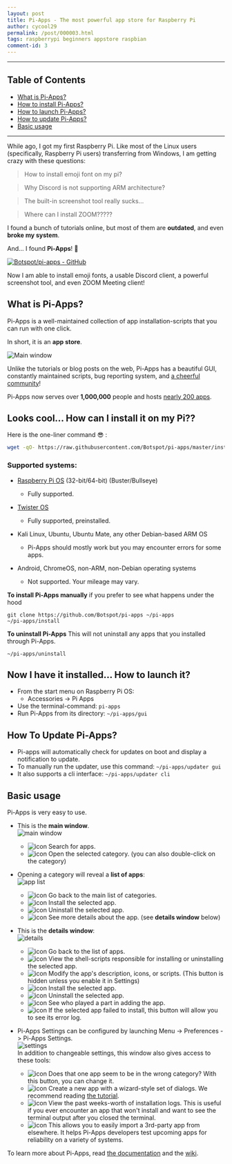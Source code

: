 ```yaml
---
layout: post
title: Pi-Apps - The most powerful app store for Raspberry Pi
author: cycool29
permalink: /post/000003.html
tags: raspberrypi beginners appstore raspbian
comment-id: 3
---
```


______

## Table of Contents


- [What is Pi-Apps?](#what-is-pi-apps)
- [How to install Pi-Apps?](#how-to-install)
- [How to launch Pi-Apps?](#how-to-launch)
- [How to update Pi-Apps?](#how-to-update)
- [Basic usage](#basic-usage)

______


While ago, I got my first Raspberry Pi. Like most of the Linux users (specifically, Raspberry Pi users) transferring from Windows, I am getting crazy with these questions:

> How to install emoji font on my pi?

> Why Discord is not supporting ARM architecture?

> The built-in screenshot tool really sucks... 

> Where can I install ZOOM?????

I found a bunch of tutorials online, but most of them are **outdated**, and even **broke my system**.

And... I found **Pi-Apps**! 🤩

[![Botspot/pi-apps - GitHub](https://gh-card.dev/repos/Botspot/pi-apps.svg)](https://github.com/Botspot/pi-apps)

Now I am able to install emoji fonts, a usable Discord client, a powerful screenshot tool, and even ZOOM Meeting client!

<h2><span id="what-is-pi-apps">What is Pi-Apps?</span></h2>

Pi-Apps is a well-maintained collection of app installation-scripts that you can run with one click. 

In short, it is an **app store**.

![Main window](https://dev-to-uploads.s3.amazonaws.com/uploads/articles/9pabl9zu2vxpnetg85ow.png)
 

Unlike the tutorials or blog posts on the web, Pi-Apps has a beautiful GUI, constantly maintained scripts, bug reporting system, and [a cheerful community](https://discord.gg/RXSTvaUvuu)! 

Pi-Apps now serves over **1,000,000** people and hosts [nearly 200 apps](https://github.com/Botspot/pi-apps/wiki/Apps-List).

<h2><span id="how-to-install">Looks cool... How can I install it on my Pi??</span></h2>

Here is the one-liner command 😎 :

```bash
wget -qO- https://raw.githubusercontent.com/Botspot/pi-apps/master/install | bash
```

### Supported systems:

- [Raspberry Pi OS](https://www.raspberrypi.com/software/operating-systems/) (32-bit/64-bit) (Buster/Bullseye)
   - Fully supported.    

- [Twister OS](https://twisteros.com/download.html)
   - Fully supported, preinstalled.    

- Kali Linux, Ubuntu, Ubuntu Mate, any other Debian-based ARM OS
   - Pi-Apps should mostly work but you may encounter errors for some apps.    

- Android, ChromeOS, non-ARM, non-Debian operating systems
   - Not supported. Your mileage may vary.    

**To install Pi-Apps manually** if you prefer to see what happens under the hood
 
```
git clone https://github.com/Botspot/pi-apps ~/pi-apps
~/pi-apps/install
```
**To uninstall Pi-Apps**
This will not uninstall any apps that you installed through Pi-Apps.

```
~/pi-apps/uninstall
```
<h2><span id="how-to-launch">Now I have it installed... How to launch it?</span></h2>

- From the start menu on Raspberry Pi OS:
   - Accessories -> Pi Apps
- Use the terminal-command: `pi-apps`
- Run Pi-Apps from its directory: `~/pi-apps/gui`

<h2><span id="how-to-update">How To Update Pi-Apps?</span></h2>

- Pi-apps will automatically check for updates on boot and display a notification to update.
- To manually run the updater, use this command: `~/pi-apps/updater gui`
- It also supports a cli interface: `~/pi-apps/updater cli`

<h2><span id="basic-usage">Basic usage</span></h2>

Pi-Apps is very easy to use.  
- This is the **main window**.  
![main window](https://github.com/Botspot/pi-apps/raw/master/icons/screenshots/main%20window.png?raw=true)  
  - ![icon](https://github.com/Botspot/pi-apps/raw/master/icons/screenshots/buttons/search.png?raw=true) Search for apps.
  - ![icon](https://github.com/Botspot/pi-apps/raw/master/icons/screenshots/buttons/info.png?raw=true) Open the selected category. (you can also double-click on the category)
    
- Opening a category will reveal a **list of apps**:  
![app list](https://github.com/Botspot/pi-apps/raw/master/icons/screenshots/app%20list.png?raw=true)  
  - ![icon](https://github.com/Botspot/pi-apps/raw/master/icons/screenshots/buttons/back.png?raw=true) Go back to the main list of categories.
  - ![icon](https://github.com/Botspot/pi-apps/raw/master/icons/screenshots/buttons/install.png?raw=true) Install the selected app.
  - ![icon](https://github.com/Botspot/pi-apps/raw/master/icons/screenshots/buttons/uninstall.png?raw=true) Uninstall the selected app.
  - ![icon](https://github.com/Botspot/pi-apps/raw/master/icons/screenshots/buttons/info.png?raw=true) See more details about the app. (see **details window** below)


- This is the **details window**:  
![details](https://github.com/Botspot/pi-apps/raw/master/icons/screenshots/details%20window.png?raw=true)  
  - ![icon](https://github.com/Botspot/pi-apps/raw/master/icons/screenshots/buttons/back2.png?raw=true) Go back to the list of apps.
  - ![icon](https://github.com/Botspot/pi-apps/raw/master/icons/screenshots/buttons/scripts.png?raw=true) View the shell-scripts responsible for installing or uninstalling the selected app.
  - ![icon](https://github.com/Botspot/pi-apps/raw/master/icons/screenshots/buttons/edit.png?raw=true) Modify the app's description, icons, or scripts. (This button is hidden unless you enable it in Settings)
  - ![icon](https://github.com/Botspot/pi-apps/raw/master/icons/screenshots/buttons/install.png?raw=true) Install the selected app.
  - ![icon](https://github.com/Botspot/pi-apps/raw/master/icons/screenshots/buttons/uninstall.png?raw=true) Uninstall the selected app.
  - ![icon](https://github.com/Botspot/pi-apps/raw/master/icons/screenshots/buttons/credits.png?raw=true) See who played a part in adding the app.
  - ![icon](https://github.com/Botspot/pi-apps/raw/master/icons/screenshots/buttons/errors.png?raw=true) If the selected app failed to install, this button will allow you to see its error log.



- Pi-Apps Settings can be configured by launching Menu -> Preferences -> Pi-Apps Settings.  
![settings](https://github.com/Botspot/pi-apps/raw/master/icons/screenshots/settings.png?raw=true)  
In addition to changeable settings, this window also gives access to these tools:
  - ![icon](https://github.com/Botspot/pi-apps/raw/master/icons/screenshots/buttons/categories.png?raw=true) Does that one app seem to be in the wrong category? With this button, you can change it.
  - ![icon](https://github.com/Botspot/pi-apps/raw/master/icons/screenshots/buttons/new%20app.png?raw=true) Create a new app with a wizard-style set of dialogs. We recommend reading [the tutorial](https://github.com/Botspot/pi-apps/wiki/Creating-an-app).
  - ![icon](https://github.com/Botspot/pi-apps/raw/master/icons/screenshots/buttons/log%20files.png?raw=true) View the past weeks-worth of installation logs. This is useful if you ever encounter an app that won't install and want to see the terminal output after you closed the terminal.
  - ![icon](https://github.com/Botspot/pi-apps/raw/master/icons/screenshots/buttons/import%20app.png?raw=true) This allows you to easily import a 3rd-party app from elsewhere. It helps Pi-Apps developers test upcoming apps for reliability on a variety of systems.



To learn more about Pi-Apps, read [the documentation](https://github.com/Botspot/pi-apps/blob/master/DOCUMENTATION.md) and the [wiki](https://github.com/Botspot/pi-apps/wiki).

